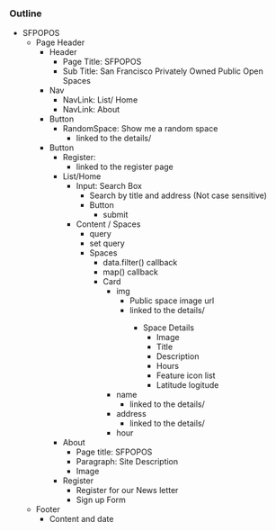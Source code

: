 ### Outline
- SFPOPOS
    - Page Header
        - Header
            - Page Title: SFPOPOS
            - Sub Title: San Francisco Privately Owned Public Open Spaces
        - Nav
            - NavLink: List/ Home
            - NavLink: About
        - Button
            - RandomSpace: Show me a random space
                - linked to the details/<random id>
        - Button
            - Register: 
                - linked to the register page               
            - List/Home
                - Input: Search Box
                    - Search by title and address (Not case sensitive)
                    - Button
                        - submit
                - Content / Spaces
                    - query
                    - set query
                    - Spaces
                        - data.filter() callback
                        - map() callback
                        - Card
                            - img
                                - Public space image url
                                - linked to the details/<id>
                                    - Space Details
                                        - Image
                                        - Title
                                        - Description
                                        - Hours
                                        - Feature icon list 
                                        - Latitude logitude
                            - name
                                - linked to the details/<id>
                            - address
                                - linked to the details/<id>
                            - hour
            - About
                - Page title: SFPOPOS
                - Paragraph: Site Description
                - Image
            - Register
                - Register for our News letter
                - Sign up Form
    - Footer
        - Content and date
